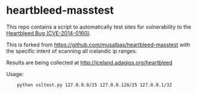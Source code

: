 heartbleed-masstest
===================

This repo contains a script to automatically test sites for vulnerability to the [Heartbleed Bug (CVE-2014-0160)](http://heartbleed.com/).

This is forked from https://github.com/musalbas/heartbleed-masstest with the specific intent of scanning all icelandic ip ranges.

Results are being collected at http://iceland.adagios.org/heartbleed

Usage:
```
    python ssltest.py 127.0.0.0/25 127.0.0.128/25 127.0.0.1/32
```



